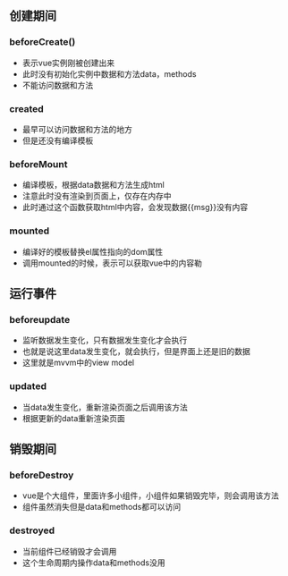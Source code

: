 



## 创建期间

### beforeCreate()

* 表示vue实例刚被创建出来
* 此时没有初始化实例中数据和方法data，methods
* 不能访问数据和方法

### created

* 最早可以访问数据和方法的地方
* 但是还没有编译模板

### beforeMount

* 编译模板，根据data数据和方法生成html
* 注意此时没有渲染到页面上，仅存在内存中
* 此时通过这个函数获取html中内容，会发现数据{{msg}}没有内容

### mounted

* 编译好的模板替换el属性指向的dom属性
* 调用mounted的时候，表示可以获取vue中的内容勒

## 运行事件

### beforeupdate

* 监听数据发生变化，只有数据发生变化才会执行
* 也就是说这里data发生变化，就会执行，但是界面上还是旧的数据
* 这里就是mvvm中的view model

### updated

* 当data发生变化，重新渲染页面之后调用该方法
* 根据更新的data重新渲染页面

## 销毁期间

### beforeDestroy

* vue是个大组件，里面许多小组件，小组件如果销毁完毕，则会调用该方法
* 组件虽然消失但是data和methods都可以访问

### destroyed

* 当前组件已经销毁才会调用
* 这个生命周期内操作data和methods没用